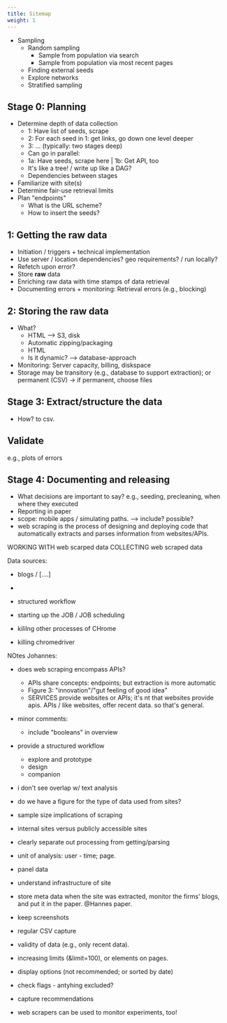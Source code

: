 ```yaml
---
title: Sitemap
weight: 1
---
```


- Sampling
  - Random sampling
    - Sample from population via search
    - Sample from population via most recent pages
  - Finding external seeds
  - Explore networks
  - Stratified sampling


## Stage 0: Planning

- Determine depth of data collection
  - 1: Have list of seeds, scrape
  - 2: For each seed in 1: get links, go down one level deeper
  - 3: ... (typically: two stages deep)
  - Can go in parallel:
  - 1a: Have seeds, scrape here | 1b: Get API, too
  - It's like a tree! / write up like a DAG?
  - Dependencies between stages
- Familiarize with site(s)
- Determine fair-use retrieval limits
- Plan "endpoints"
  - What is the URL scheme?
  - How to insert the seeds?

## 1: Getting the raw data

- Initiation / triggers + technical implementation
- Use server / location dependencies? geo requirements? / run locally?
- Refetch upon error?
- Store __raw__ data
- Enriching raw data with time stamps of data retrieval
- Documenting errors + monitoring: Retrieval errors (e.g., blocking)


## 2: Storing the raw data

- What?
  - HTML --> S3, disk
  - Automatic zipping/packaging
  - HTML
  - Is it dynamic? --> database-approach
- Monitoring: Server capacity, billing, diskspace
- Storage may be transitory (e.g., database to support extraction); or permanent (CSV) -> if permanent, choose files

## Stage 3: Extract/structure the data

- How? to csv.


## Validate

e.g., plots of errors

## Stage 4: Documenting and releasing

- What decisions are important to say? e.g., seeding, precleaning, when where they executed
- Reporting in paper
- scope: mobile apps / simulating paths. --> include? possible?
- web scraping is the process of designing and deploying code that automatically extracts and parses information from websites/APIs.

WORKING WITH web scarped data
COLLECTING web scraped data

Data sources:
- blogs / [....]
-

- structured workflow

- starting up the JOB / JOB scheduling
- kililng other processes of CHrome
- killing chromedriver


NOtes Johannes:
- does web scraping encompass APIs?
  - APIs share concepts: endpoints; but extraction is more automatic
  - Figure 3: "innovation"/"gut feeling of good idea"
  - SERVICES provide websites or APIs; it's nt that websites provide apis. APIs / like websites, offer recent data. so that's general.
- minor comments:
  - include "booleans" in overview

- provide a structured workflow
  - explore and prototype
  - design
  - companion

- i don't see overlap w/ text analysis
- do we have a figure for the type of data used from sites?
- sample size implications of scraping
- internal sites versus publicly accessible sites
- clearly separate out processing from getting/parsing
- unit of analysis: user - time; page.
- panel data


- understand infrastructure of site
- store meta data when the site was extracted, monitor the firms' blogs, and put it in the paper. @Hannes paper.
- keep screenshots
- regular CSV capture
- validity of data (e.g., only recent data).

- increasing limits (&limit=100), or elements on pages.
- display options (not recommended; or sorted by date)
- check flags - antyhing excluded?

- capture recommendations

- web scrapers can be used to monitor experiments, too!

